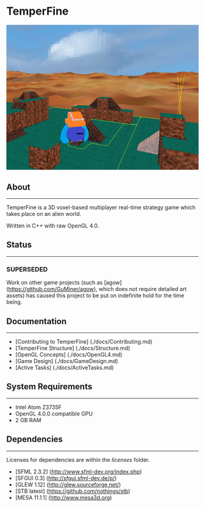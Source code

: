# TemperFine

![End status image of the game](./Status.png)

## About
--------

TemperFine is a 3D voxel-based multiplayer real-time strategy game which takes place on an alien world.

Written in C++ with raw OpenGL 4.0.

## Status
---------
### SUPERSEDED

Work on other game projects (such as [agow] (https://github.com/GuMiner/agow), which does not require detailed art assets) 
has caused this project to be put on indefinite hold for the time being.

## Documentation
----------------

* [Contributing to TemperFine] (./docs/Contributing.md)
* [TemperFine Structure] (./docs/Structure.md)
* [OpenGL Concepts] (./docs/OpenGL4.md) 
* [Game Design] (./docs/GameDesign.md)
* [Active Tasks] (./docs/ActiveTasks.md)

## System Requirements
----------------------

* Intel Atom Z3735F
* OpenGL 4.0.0 compatible GPU
* 2 GB RAM

## Dependencies
---------------
Licenses for dependencies are within the *licenses* folder.

* [SFML 2.3.2] (http://www.sfml-dev.org/index.php)
* [SFGUI 0.3] (http://sfgui.sfml-dev.de/p/)
* [GLEW 1.12] (http://glew.sourceforge.net/)
* [STB latest] (https://github.com/nothings/stb)
* [MESA 11.1.1] (http://www.mesa3d.org)
